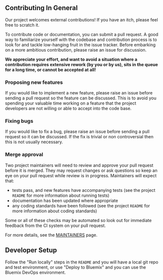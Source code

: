 ## Contributing In General

Our project welcomes external contributions! If you have an itch, please
feel free to scratch it.

To contribute code or documentation, you can submit a pull request.  A 
good way to familiarize yourself with the codebase and contribution process is
to look for and tackle low-hanging fruit in the issue tracker. Before embarking on
a more ambitious contribution, please raise an issue for discussion.

**We appreciate your effort, and want to avoid a situation where a contribution
requires extensive rework (by you or by us), sits in the queue for a long time,
or cannot be accepted at all!**

### Proposing new features

If you would like to implement a new feature, please raise an issue before sending a pull
request so the feature can be discussed. This is to avoid you spending your
valuable time working on a feature that the project developers are not willing
or able to accept into the code base.

### Fixing bugs

If you would like to fix a bug, please raise an issue before sending a pull
request so it can be discussed. If the fix is trivial or non controversial then
this is not usually necessary.

### Merge approval

Two project maintainers will need to review and approve your pull request before it
is merged.  They may request changes or ask questions so keep an eye on your pull
request while review is in progress.  Maintainers will expect that:

 - tests pass, and new features have accompanying tests (see the project `README` for more information about running tests)
 - documentation has been updated where appropriate
 - any coding standards have been followed (see the project `README` for more information about coding standards)

Some or all of these checks may be automated so look out for immediate feedback from the
CI system on your pull request.

For more details, see the [MAINTAINERS](MAINTAINERS.md) page.

## Developer Setup

Follow the "Run locally" steps in the `README` and you will have a local git repo 
and test environment, or use "Deploy to Bluemix" and you can use the Bluemix DevOps environment.

